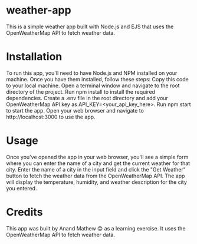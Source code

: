 # weather-app
This is a simple weather app built with Node.js and EJS that uses the OpenWeatherMap API to fetch weather data.

# Installation
To run this app, you'll need to have Node.js and NPM installed on your machine. Once you have them installed, follow these steps:
Copy this code to your local machine.
Open a terminal window and navigate to the root directory of the project.
Run npm install to install the required dependencies.
Create a .env file in the root directory and add your OpenWeatherMap API key as API_KEY=<your_api_key_here>.
Run npm start to start the app.
Open your web browser and navigate to http://localhost:3000 to use the app.
# Usage
Once you've opened the app in your web browser, you'll see a simple form where you can enter the name of a city and get the current weather for that city.
Enter the name of a city in the input field and click the "Get Weather" button to fetch the weather data from the OpenWeatherMap API. The app will display the temperature, humidity, and weather description for the city you entered.
# Credits
This app was built by Anand Mathew :blush: as a learning exercise. It uses the OpenWeatherMap API to fetch weather data.
